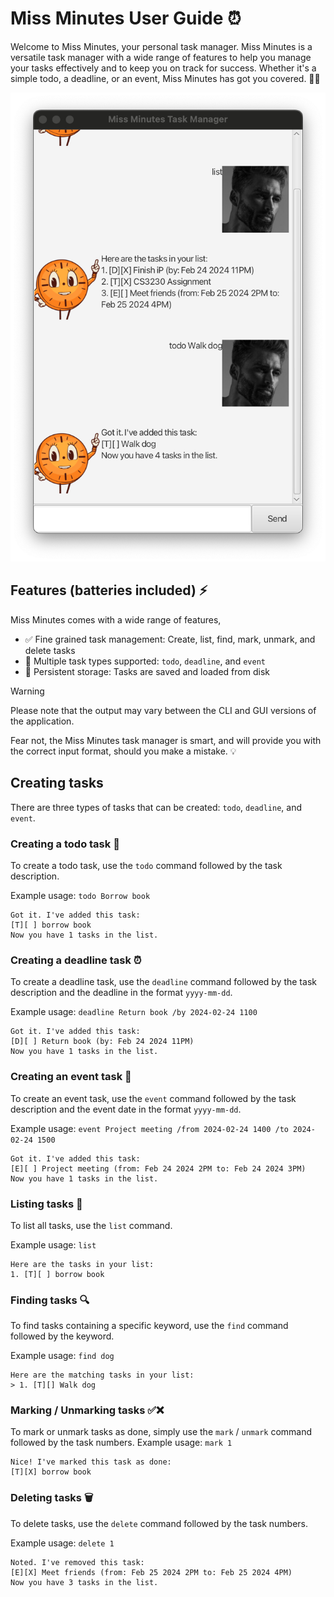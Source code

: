 # Miss Minutes User Guide ⏰
Welcome to Miss Minutes, your personal task manager. Miss Minutes is a versatile task manager with a wide range of 
features to help you manage your tasks effectively and to keep you on track for success. Whether it's a simple todo, 
a deadline, or an event, Miss Minutes has got you covered. 💼📆

![Miss Minutes](Ui.png)

## Features (batteries included) ⚡
Miss Minutes comes with a wide range of features, 
- ✅ Fine grained task management: Create, list, find, mark, unmark, and delete tasks
- 📅 Multiple task types supported: `todo`, `deadline`, and `event`
- 💽 Persistent storage: Tasks are saved and loaded from disk


>[!warning]
> Please note that the output may vary between the CLI and GUI versions of the application.


Fear not, the Miss Minutes task manager is smart, and will provide you with the correct input format, 
should you make a mistake. 💡


## Creating tasks
There are three types of tasks that can be created: `todo`, `deadline`, and `event`.

### Creating a todo task 📝
To create a todo task, use the `todo` command followed by the task description.

Example usage: `todo Borrow book`

```
Got it. I've added this task: 
[T][ ] borrow book
Now you have 1 tasks in the list.
```

### Creating a deadline task ⏰
To create a deadline task, use the `deadline` command followed by the task description and the deadline in the format `yyyy-mm-dd`.

Example usage: `deadline Return book /by 2024-02-24 1100`

```
Got it. I've added this task: 
[D][ ] Return book (by: Feb 24 2024 11PM)
Now you have 1 tasks in the list.
```

### Creating an event task 📅
To create an event task, use the `event` command followed by the task description and the event date in the format `yyyy-mm-dd`.

Example usage: `event Project meeting /from 2024-02-24 1400 /to 2024-02-24 1500`

```
Got it. I've added this task: 
[E][ ] Project meeting (from: Feb 24 2024 2PM to: Feb 24 2024 3PM)
Now you have 1 tasks in the list.
```

### Listing tasks 📜
To list all tasks, use the `list` command.

Example usage: `list`

```
Here are the tasks in your list: 
1. [T][ ] borrow book
```

### Finding tasks 🔍
To find tasks containing a specific keyword, use the `find` command followed by the keyword.

Example usage: `find dog`

```
Here are the matching tasks in your list:
> 1. [T][] Walk dog
```

### Marking / Unmarking tasks ✅❌
To mark or unmark tasks as done, simply use the `mark` / `unmark` command followed by the task numbers.
Example usage: `mark 1`

```
Nice! I've marked this task as done: 
[T][X] borrow book
```

### Deleting tasks 🗑️
To delete tasks, use the `delete` command followed by the task numbers.

Example usage: `delete 1`

```
Noted. I've removed this task:
[E][X] Meet friends (from: Feb 25 2024 2PM to: Feb 25 2024 4PM)
Now you have 3 tasks in the list.
```
